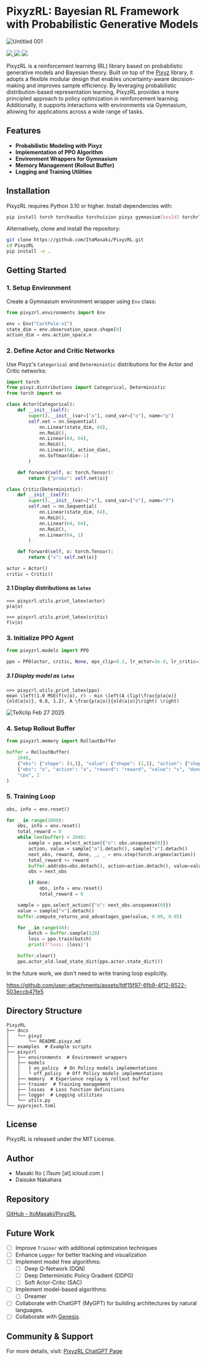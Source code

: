 # PixyzRL: Bayesian RL Framework with Probabilistic Generative Models

![Untitled 001](https://github.com/user-attachments/assets/577b9d4b-30d0-493d-95fc-b83a2f292c28)

<div style="grid">
  <a href="./LICENSE">
    <img src="http://img.shields.io/badge/license-MIT-blue.svg?style=flat">
  </a>
  <img src="https://img.shields.io/badge/pytorch-2.5.1-pytorch.svg?logo=pytorch&style=flat">
  <img src="https://img.shields.io/badge/python-3.10 | 3.11 | 3.12-pytorch.svg?style=flat">
</div>

PixyzRL is a reinforcement learning (RL) library based on probabilistic generative models and Bayesian theory. Built on top of the [Pixyz](https://github.com/masa-su/pixyz/tree/main) library, it adopts a flexible modular design that enables uncertainty-aware decision-making and improves sample efficiency. By leveraging probabilistic distribution-based representation learning, PixyzRL provides a more principled approach to policy optimization in reinforcement learning. Additionally, it supports interactions with environments via Gymnasium, allowing for applications across a wide range of tasks.

## Features

- **Probabilistic Modeling with Pixyz**
- **Implementation of PPO Algorithm**
- **Environment Wrappers for Gymnasium**
- **Memory Management (Rollout Buffer)**
- **Logging and Training Utilities**

## Installation

PixyzRL requires Python 3.10 or higher. Install dependencies with:

```bash
pip install torch torchaudio torchvision pixyz gymnasium[box2d] torchrl
```

Alternatively, clone and install the repository:

```bash
git clone https://github.com/ItoMasaki/PixyzRL.git
cd PixyzRL
pip install -e .
```

## Getting Started

### 1. Setup Environment

Create a Gymnasium environment wrapper using `Env` class:

```python
from pixyzrl.environments import Env

env = Env("CartPole-v1")
state_dim = env.observation_space.shape[0]
action_dim = env.action_space.n
```

### 2. Define Actor and Critic Networks

Use Pixyz's `Categorical` and `Deterministic` distributions for the Actor and Critic networks:

```python
import torch
from pixyz.distributions import Categorical, Deterministic
from torch import nn

class Actor(Categorical):
    def __init__(self):
        super().__init__(var=["a"], cond_var=["o"], name="p")
        self.net = nn.Sequential(
            nn.Linear(state_dim, 64),
            nn.ReLU(),
            nn.Linear(64, 64),
            nn.ReLU(),
            nn.Linear(64, action_dim),
            nn.Softmax(dim=-1)
        )

    def forward(self, o: torch.Tensor):
        return {"probs": self.net(o)}

class Critic(Deterministic):
    def __init__(self):
        super().__init__(var=["v"], cond_var=["o"], name="f")
        self.net = nn.Sequential(
            nn.Linear(state_dim, 64),
            nn.ReLU(),
            nn.Linear(64, 64),
            nn.ReLU(),
            nn.Linear(64, 1)
        )

    def forward(self, o: torch.Tensor):
        return {"v": self.net(o)}

actor = Actor()
critic = Critic()
```

#### 2.1 Display distributions as `latex`

```
>>> pixyzrl.utils.print_latex(actor)
p(a|o)

>>> pixyzrl.utils.print_latex(critic)
f(v|o)
```

### 3. Initialize PPO Agent

```python
from pixyzrl.models import PPO

ppo = PPO(actor, critic, None, eps_clip=0.2, lr_actor=3e-4, lr_critic=1e-3, device="cpu", entropy_coef=0.0, mse_coef=1.0)
```

##### 3.1 Display model as `latex`

```
>>> pixyzrl.utils.print_latex(ppo)
mean \left(1.0 MSE(f(v|o), r) - min \left(A clip(\frac{p(a|o)}{old(a|o)}, 0.8, 1.2), A \frac{p(a|o)}{old(a|o)}\right) \right)
```

![TeXclip Feb 27 2025](https://github.com/user-attachments/assets/2669eacf-bbfa-4a88-a60a-bb0d8196d704)

### 4. Setup Rollout Buffer

```python
from pixyzrl.memory import RolloutBuffer

buffer = RolloutBuffer(
    2048,
    {"obs": {"shape": (4,)}, "value": {"shape": (1,)}, "action": {"shape": (2,)}, "reward": {"shape": (1,)}, "done": {"shape": (1,)}},
    {"obs": "o", "action": "a", "reward": "reward", "value": "v", "done": "d", "returns": "r", "advantages": "A"},
    "cpu", 1
)
```

### 5. Training Loop

```python
obs, info = env.reset()

for _ in range(2000):
    obs, info = env.reset()
    total_reward = 0
    while len(buffer) < 2048:
        sample = ppo.select_action({"o": obs.unsqueeze(0)})
        action, value = sample["a"].detach(), sample["v"].detach()
        next_obs, reward, done, _, _ = env.step(torch.argmax(action))
        total_reward += reward
        buffer.add(obs=obs.detach(), action=action.detach(), value=value.detach(), reward=reward.detach(), done=done.detach())
        obs = next_obs

        if done:
            obs, info = env.reset()
            total_reward = 0

    sample = ppo.select_action({"o": next_obs.unsqueeze(0)})
    value = sample["v"].detach()
    buffer.compute_returns_and_advantages_gae(value, 0.99, 0.95)

    for _ in range(40):
        batch = buffer.sample(128)
        loss = ppo.train(batch)
        print(f"loss: {loss}")

    buffer.clear()
    ppo.actor_old.load_state_dict(ppo.actor.state_dict())
```

In the future work, we don't need to write traning loop explicitly.

https://github.com/user-attachments/assets/fdf15f97-6fb9-4f12-8522-503eccb47fe5

## Directory Structure

```
PixyzRL
├── docs
│   └── pixyz
│       └── README.pixyz.md
├── examples  # Example scripts
├── pixyzrl
│   ├── environments  # Environment wrappers
│   ├── models
│   │   ├ on_policy  # On Policy models implementations
│   │   └ off_policy  # Off Policy models implementations
│   ├── memory  # Experience replay & rollout buffer
│   ├── trainer  # Training management
│   ├── losses  # Loss function definitions
│   ├── logger  # Logging utilities
│   └── utils.py
└── pyproject.toml
```

## License

PixyzRL is released under the MIT License.

## Author

- Masaki Ito ( l1sum [at] icloud.com )
- Daisuke Nakahara

## Repository

[GitHub - ItoMasaki/PixyzRL](https://github.com/ItoMasaki/PixyzRL)

## Future Work

- [ ] Improve `Trainer` with additional optimization techniques
- [ ] Enhance `Logger` for better tracking and visualization
- [ ] Implement model free algorithms:
  - [ ] Deep Q-Network (DQN)
  - [ ] Deep Deterministic Policy Gradient (DDPG)
  - [ ] Soft Actor-Critic (SAC)
- [ ] Implement model-based algorithms:
  - [ ] Dreamer
- [ ] Collaborate with ChatGPT (MyGPT) for building architectures by natural languages.
- [ ] Collaborate with [Genesis](https://genesis-world.readthedocs.io/en/latest/user_guide/overview/what_is_genesis.html).

## Community & Support

For more details, visit:
[PixyzRL ChatGPT Page](https://chatgpt.com/g/g-67b7c36695fc8191aca4cb7420dad17c-pixyzrl)
